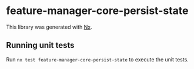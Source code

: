 # feature-manager-core-persist-state

This library was generated with [Nx](https://nx.dev).

## Running unit tests

Run `nx test feature-manager-core-persist-state` to execute the unit tests.
